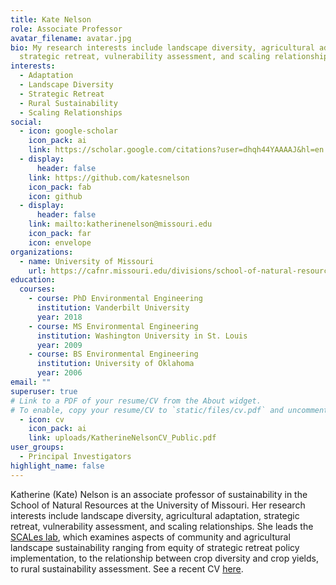 ```yaml
---
title: Kate Nelson
role: Associate Professor
avatar_filename: avatar.jpg
bio: My research interests include landscape diversity, agricultural adaptation,
  strategic retreat, vulnerability assessment, and scaling relationships.
interests:
  - Adaptation
  - Landscape Diversity
  - Strategic Retreat
  - Rural Sustainability
  - Scaling Relationships
social:
  - icon: google-scholar
    icon_pack: ai
    link: https://scholar.google.com/citations?user=dhqh44YAAAAJ&hl=en
  - display:
      header: false
    link: https://github.com/katesnelson
    icon_pack: fab
    icon: github
  - display:
      header: false
    link: mailto:katherinenelson@missouri.edu
    icon_pack: far
    icon: envelope
organizations:
  - name: University of Missouri
    url: https://cafnr.missouri.edu/divisions/school-of-natural-resources/
education:
  courses:
    - course: PhD Environmental Engineering
      institution: Vanderbilt University
      year: 2018
    - course: MS Environmental Engineering
      institution: Washington University in St. Louis
      year: 2009
    - course: BS Environmental Engineering
      institution: University of Oklahoma
      year: 2006
email: ""
superuser: true
# Link to a PDF of your resume/CV from the About widget.
# To enable, copy your resume/CV to `static/files/cv.pdf` and uncomment the lines below.
  - icon: cv
    icon_pack: ai
    link: uploads/KatherineNelsonCV_Public.pdf
user_groups:
  - Principal Investigators
highlight_name: false
---
```

Katherine (Kate) Nelson is an associate professor of sustainability in the School of Natural Resources at the University of Missouri. Her research interests include landscape diversity, agricultural adaptation, strategic retreat, vulnerability assessment, and scaling relationships. She leads the [SCALes lab](https://scales-mu.netlify.app/), which examines aspects of community and agricultural landscape sustainability ranging from equity of strategic retreat policy implementation, to the relationship between crop diversity and crop yields, to rural sustainability assessment. See a recent CV [here](https://scales-mu.netlify.app/author/kate-nelson/KatherineNelsonCV_Public.pdf).
